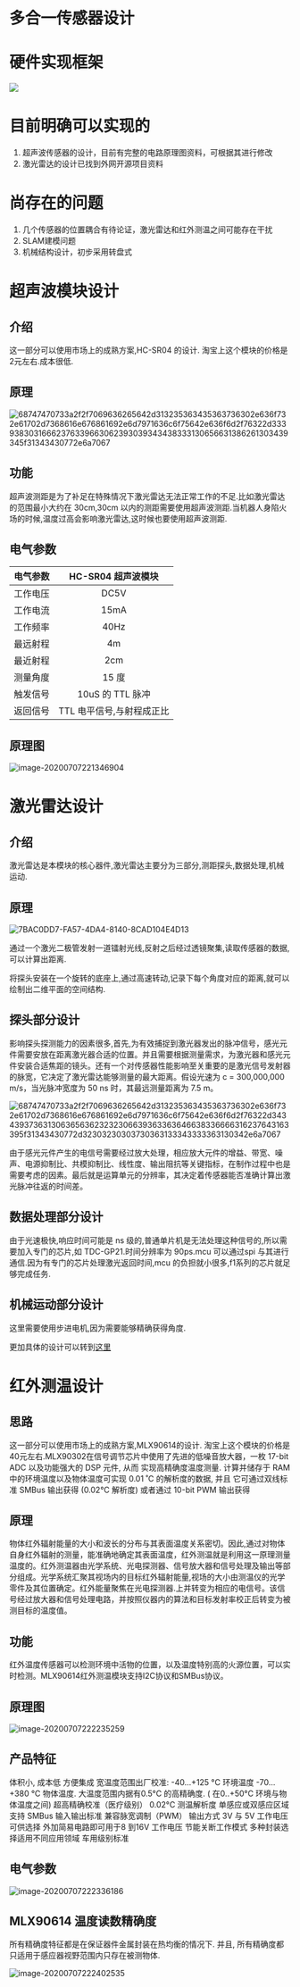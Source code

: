 # 多合一传感器设计

# 硬件实现框架
![](https://cdn.nlark.com/yuque/0/2020/svg/1428398/1593963101197-330fa2dc-23b5-4e96-a253-15b052143183.svg)
# 目前明确可以实现的

1. 超声波传感器的设计，目前有完整的电路原理图资料，可根据其进行修改
2. 激光雷达的设计已找到外网开源项目资料

# 尚存在的问题

1. 几个传感器的位置耦合有待论证，激光雷达和红外测温之间可能存在干扰
2. SLAM建模问题
3. 机械结构设计，初步采用转盘式


# 超声波模块设计
## 介绍
这一部分可以使用市场上的成熟方案,HC-SR04 的设计.
淘宝上这个模块的价格是 2元左右.成本很低.

## 原理

![68747470733a2f2f7069636265642d313235363435363736302e636f732e61702d7368616e676861692e6d7971636c6f75642e636f6d2f76322d33393830316662376339663062393039343438333130656631386261303439345f31343430772e6a7067](http://pic.baldstudio.cn/68747470733a2f2f7069636265642d313235363435363736302e636f732e61702d7368616e676861692e6d7971636c6f75642e636f6d2f76322d33393830316662376339663062393039343438333130656631386261303439345f31343430772e6a7067.jpg)

## 功能
超声波测距是为了补足在特殊情况下激光雷达无法正常工作的不足.比如激光雷达的范围最小大约在 30cm,30cm 以内的测距需要使用超声波测距.当机器人身陷火场的时候,温度过高会影响激光雷达,这时候也要使用超声波测距.
## 电气参数
|电气参数|HC-SR04 超声波模块|
|:-----:|:-----:|
|工作电压|DC5V|
|工作电流|15mA|
|工作频率|40Hz|
|最远射程|4m|
|最近射程|2cm|
|测量角度|15 度|
|触发信号|10uS 的 TTL 脉冲|
|返回信号|TTL 电平信号,与射程成正比|
## 原理图

![image-20200707221346904](http://pic.baldstudio.cn/image-20200707221346904.png)

# 激光雷达设计

## 介绍

激光雷达是本模块的核心器件,激光雷达主要分为三部分,测距探头,数据处理,机械运动.

## 原理

![7BAC0DD7-FA57-4DA4-8140-8CAD104E4D13](http://pic.baldstudio.cn/68747470733a2f2f7069636265642d313235363435363736302e636f732e61702d7368616e676861692e6d7971636c6f75642e636f6d2f37424143304444372d464135372d344441342d383134302d3843414431303445344431332e706e67.png)

通过一个激光二极管发射一道镭射光线,反射之后经过透镜聚集,读取传感器的数据,可以计算出距离.

将探头安装在一个旋转的底座上,通过高速转动,记录下每个角度对应的距离,就可以绘制出二维平面的空间结构.

## 探头部分设计

影响探头探测能力的因素很多,首先,为有效捕捉到激光器发出的脉冲信号，感光元件需要安放在距离激光器合适的位置。并且需要根据测量需求，为激光器和感光元件安装合适焦距的镜头。还有一个对传感器性能影响至关重要的是激光信号发射器的脉宽，它决定了激光雷达能够测量的最大距离。假设光速为 c = 300,000,000 m/s，当光脉冲宽度为 50 ns 时，其最远测量距离为 7.5 m。

![68747470733a2f2f7069636265642d313235363435363736302e636f732e61702d7368616e676861692e6d7971636c6f75642e636f6d2f76322d34343937363130636563623232306639363363646638336666316237643163395f31343430772d32303230303730363133343333363130342e6a7067](http://pic.baldstudio.cn/68747470733a2f2f7069636265642d313235363435363736302e636f732e61702d7368616e676861692e6d7971636c6f75642e636f6d2f76322d34343937363130636563623232306639363363646638336666316237643163395f31343430772d32303230303730363133343333363130342e6a7067.png)

由于感光元件产生的电信号需要经过放大处理，相应放大元件的增益、带宽、噪声、电源抑制比、共模抑制比、线性度、输出阻抗等关键指标，在制作过程中也是需要考虑的因素。最后就是运算单元的分辨率，其决定着传感器能否准确计算出激光脉冲往返的时间差。

## 数据处理部分设计

由于光速极快,响应时间可能是 ns 级的,普通单片机是无法处理这种信号的,所以需要加入专门的芯片,如 TDC-GP21.时间分辨率为 90ps.mcu 可以通过spi 与其进行通信.因为有专门的芯片处理激光返回时间,mcu 的负担就小很多,f1系列的芯片就足够完成任务.

## 机械运动部分设计

这里需要使用步进电机,因为需要能够精确获得角度.

更加具体的设计可以转到[这里](https://zhuanlan.zhihu.com/p/115061732)

# 红外测温设计
## 思路
这一部分可以使用市场上的成熟方案,MLX90614的设计. 淘宝上这个模块的价格是 40元左右.MLX90302在信号调节芯片中使用了先进的低噪音放大器，一枚 17-bit ADC 以及功能强大的 DSP 元件, 从而 实现高精确度温度测量. 计算并储存于 RAM 中的环境温度以及物体温度可实现 0.01 ˚C 的解析度的数据, 并且 它可通过双线标准 SMBus 输出获得 (0.02°C 解析度) 或者通过 10-bit PWM 输出获得

## 原理
物体红外辐射能量的大小和波长的分布与其表面温度关系密切。因此,通过对物体自身红外辐射的测量，能准确地确定其表面温度，红外测温就是利用这一原理测量温度的。红外测温器由光学系统、光电探测器、信号放大器和信号处理及输出等部分组成。光学系统汇聚其视场内的目标红外辐射能量,视场的大小由测温仪的光学零件及其位置确定。红外能量聚焦在光电探测器.上并转变为相应的电信号。该信号经过放大器和信号处理电路，并按照仪器内的算法和目标发射率校正后转变为被测目标的温度值。

## 功能
红外温度传感器可以检测环境中活物的位置，以及温度特别高的火源位置，可以实时检测。MLX90614红外测温模块支持I2C协议和SMBus协议。

## 原理图

![image-20200707222235259](http://pic.baldstudio.cn/image-20200707222235259.png)



## 产品特征

体积小, 成本低
 方便集成
 宽温度范围出厂校准:
 -40…+125 °C 环境温度
 -70…+380 °C 物体温度.
 大温度范围内据有0.5°C 的高精确度.
 ( 在0..+50°C 环境与物体温度之间)
 超高精确校准（医疗级别）
 0.02°C 测温解析度
 单感应或双感应区域
 支持 SMBus 输入输出标准
 兼容脉宽调制（PWM） 输出方式
 3V 与 5V 工作电压可供选择
 外加简易电路即可用于8 到16V 工作电压
 节能关断工作模式
 多种封装选择适用不同应用领域
 车用级别标准

## 电气参数

![image-20200707222336186](http://pic.baldstudio.cn/image-20200707222336186.png)

##  MLX90614 温度读数精确度

所有精确度特征都是在保证器件金属封装在热均衡的情况下. 并且, 所有精确度都只适用于感应器视野范围内只存在被测物体. 

![image-20200707222402535](http://pic.baldstudio.cn/image-20200707222402535.png)